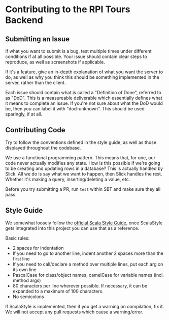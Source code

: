 # Contributing to the RPI Tours Backend

## Submitting an Issue

If what you want to submit is a bug, test multiple times under different
conditions if at all possible. Your issue should contain clear steps to
reproduce, as well as screenshots if applicable.

If it's a feature, give an in-depth explanation of what you want the server to
do, as well as why you think this should be something implemented in the server,
rather than the client.

Each issue should contain what is called a "Definition of Done", referred to as
"DoD". This is a measureable deliverable which essentially defines what it means
to complete an issue. If you're not sure about what the DoD would be, then you
can label it with "dod-unknown". This should be used sparingly, if at all.

## Contributing Code

Try to follow the conventions defined in the style guide, as well as those
displayed throughout the codebase.

We use a functional programming pattern. This means that, for one,  our code 
never actually modifies any state. How is this possible if we're going to be
creating and updating rows in a database? This is actually handled by Slick.
All we do is say what we want to happen, then Slick handles the rest. Whether
it's making a query, inserting/deleting a value, etc.

Before you try submitting a PR, run `test` within SBT and make sure they all 
pass.


## Style Guide

We somewhat loosely follow the 
[official Scala Style Guide](http://docs.scala-lang.org/style/), once ScalaStyle
gets integrated into this project you can use that as a reference.

Basic rules:

* 2 spaces for indentation
* If you need to go to another line, indent another 2 spaces more than the first
line
* If you need to call/declare a method over multiple lines, put each arg on its
own line
* PascalCase for class/object names, camelCase for variable names (incl. method
args)
* 80 characters per line wherever possible. If necessary, it can be expanded to
a maximum of 100 characters.
* No semicolons

If ScalaStyle is implemented, then if you get a warning on compilation, fix it.
We will not accept any pull requests which cause a warning/error.
